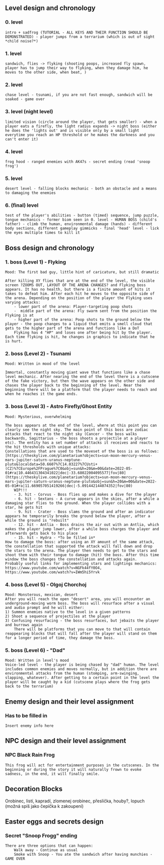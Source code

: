 ## Level design and chronology
### 0. level
    intro + sadfrog (TUTORIAL - ALL KEYS AND THEIR FUNCTION SHOULD BE DEMONSTRATED) - player jumps from a terrarium (which is out of sight *child noise?*)
### 1. level
    sandwich, flies -> flyking (shooting poops, increased fly spawn, player has to jump their way to flyking, when they damage him, he moves to the other side, when beat, )
### 2. level
    chase level - tsunami, if you are not fast enough, sandwich will be soaked - game over
### 3. level (night level)
    limited vision (circle around the player, that gets smaller) - when a player eats a firefly, the light radius expands -> night boss (either he does the 'lights out' and is visible only by a small light everytime you reach an HP threshold or he makes the darkness and you can't enter it) 
### 4. level
    frog hood - ranged enemies with AK47s - secret ending (read 'snoop frog')
### 5. level
    desert level - falling blocks mechanic - both an obstacle and a means to damaging the enemies
### 6. (final) level
    test of the player's abilities - button (timed) sequence, jump puzzle, tongue mechanics - former biom seen in 0. level - HUMAN BOSS (child's father) - climb the human, environmental damage (hands) - different body sections, different gameplay gimmicks - final 'head' level - lick the eyes multiple times to kill it

## Boss design and chronology
### 1. boss (Level 1) - Flyking
    Mood: The first bad guy, little hint of caricature, but still dramatic

    After killing XY flies that are at the end of the level, the visible screen ?ZOOMS OUT, LAYOUT OF THE ARENA CHANGES? and Flyking boss appears. It has no health, but there is a finite amount of hits it takes to defeat him. After each hit he moves to the opposite side of the arena. Depending on the position of the player the Flyking uses varying attacks:
        - lower part of the arena: Player-targeting poop shots
        -  middle part of the arena: Fly swarm sent from the position the Flyking is at
        - higher part of the arena: Poop shots to the ground below the player - the poop changes to a liquid that emits a smell cloud that gets to the higher part of the arena and functions like a DoT
        Flyking has 4 "HP" and loses one after being hit by the player. Each time flyking is hit, he changes in graphics to indicate that he is hurt.
### 2. boss (Level 2) - Tsunami
    Mood: Written in mood of the level
    
    Immortal, constantly moving giant wave that functions like a chase level mechanic. After nearing the end of the level there is a cutscene of the fake victory, but then the wave appears on the other side and chases the player back to the beginning of the level. Near the beginning there will be a platform that the player needs to reach and when he reaches it the game ends.
### 3. boss (Level 3) - Astro Firefly/Ghost Entity
    Mood: Mysterious, overwhelming
    
    The boss appears at the end of the level, where at this point you can clearly see the night sky. The main point of this boss are zodiac attacks that react to the night sky (Cancer - the boss walks backwards, Sagittarius - the boss shoots a projectile at a player etc). The entity has a set number of attacks it receives and reacts to the hit thresholds with unique attacks:
    Constellations that are used to the moveset of the boss is as follows: 
    [https://theskylive.com/planetarium?objects=sun-moon-mercury-venus-mars-jupiter-saturn-uranus-neptune-pluto&localdata=50.6607%7C14.03227%7CUsti+(CZ)%7CEurope%2FPrague%7C0&obj=sun&h=20&m=00&date=2022-05-01#ra|10.446431304341022|dec|-33.68022004095577|fov|80](https://theskylive.com/planetarium?objects=sun-moon-mercury-venus-mars-jupiter-saturn-uranus-neptune-pluto&obj=sun&h=20&m=00&date=2022-05-01#ra|11.669057051419266|dec|-5.091442144074352|fov|80)
        WIP!!!
        - 3. hit - Corvus - Boss flies up and makes a dive for the player
        - 6. hit - Sextans - A curve appears in the skies, after a while a damaging star flies to the ground. When the player collides with a star, he gets hit
        - 9. hit - Crater - Boss slams the ground and after an indicator appears he temporarily breaks the ground below the player, after a while the ground is "rebuilt"
        - 12. hit - Antlia - Boss drains the air out with an Antlia, which makes the player jump lower, after a while boss charges the player and afterwards gets back to his place
        - 15. hit - Hydra - *To be filled in*
    How to damage the boss: after using an XY amount of the same attack, the constellation that supported the attack will fall down and drop the stars to the arena. The player then needs to get to the stars and shoot them with their tongue to damage (hit) the boss. After this time window the boss changes the constellation and attacks again.
    Probably useful links for implementing stars and lightings mechanics: https://www.youtube.com/watch?v=NGFk44fY0O4, https://www.youtube.com/watch?v=IWm5hi5Yrvk
### 4. boss (Level 5) - Olgoj Chorchoj
    Mood: Monsterous, mexican, desert
    After you will reach the open "desert" area, you will encounter an underground-moving worm boss. The boss will resurface after a visual and audio prompt and he will either:
    1) Summon enemies native to the level in a given patterns
    2) Shoot a sequence of projectiles at the player
    3) Confusing resurfacing - the boss resurfaces, but jebaits the player and burrows again
        There will be platforms that you can move to that will contain reappearing blocks that will fall after the player will stand on them for a longer period of time, they damage the boss.
### 5. boss (Level 6) - "Dad"
    Mood: Written in level's mood
    Voice-led level - the player is being chased by "dad" human. The level includes common enemies and moves normally, but in addition there are environmental attacks from the human (stomping, arm-swinging, slapping, whatever). After getting to a certain point in the level the player will be caught by a kid (cutscene plays where the frog gets back to the terrarium)
## Enemy design and their level assignment
### Has to be filled in
    Insert enemy info here

## NPC design and their level assignment
### NPC Black Rain Frog
    This frog will act for entertainment purposes in the cutscenes. In the beginning or during the story it will naturally frown to evoke sadness, in the end, it will finally smile.
    
## Decoration Blocks
Orobinec, listí, kapradí, zlomenej orobinec, přeslička, houby?, lopuch (možná spíš jako čepička k zakoupení)

## Easter eggs and secrets design
### Secret "Snoop Frogg" ending
    There are three options that can happen:
        Walk away - Continue as usual
        Smoke with Snoop - You ate the sandwich after having munchies - GAME OVER

